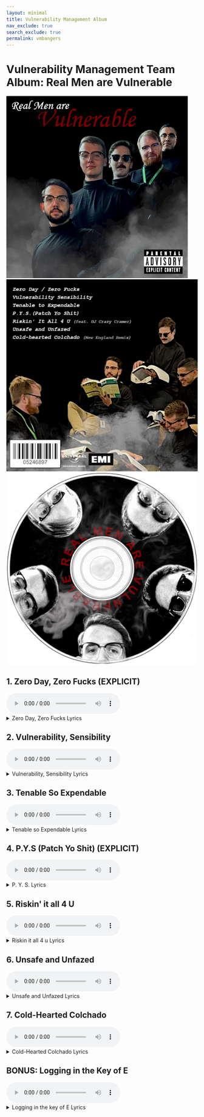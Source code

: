 ```yaml
---
layout: minimal
title: Vulnerability Management Album
nav_exclude: true
search_exclude: true
permalink: vmbangers
---
```



# Vulnerability Management Team Album: Real Men are Vulnerable

![Album Art Front cover](/vm/album_art_front.png)
![Album Art Back Cover](/vm/album_art_back.png)
![Album Art Disc](/vm/album_disc.png)

## 1. Zero Day, Zero Fucks (EXPLICIT)
<audio controls>
  <source src="https://github.com/Centered-Security/Centered-Security.github.io/raw/main/vm/1_Zero_Day_Zero_Fucks.mp3" type="audio/mpeg">
  Your browser does not support the audio tag.
</audio>

 <details>
 <summary>Zero Day, Zero Fucks Lyrics</summary>
<p> [Verse]
Zero day alert
Patches on the way
We dive deep in the code
Not a second to delay
</p>
<p>
[Verse 2]
In the server room
Lights are flashing bright
Systems on the brink
We work through the night
</p>
<p>
[Chorus]
Zero day zero fucks
We patch it up no luck
Fighting bugs all around
We won’t let them bring us down
</p>
<p>
[Verse 3]
Paycom team is strong
We’re the vanguard line
Vulnerabilities won’t stay
Our patching’s just in time
</p>
<p>
[Verse 4]
Scripts and tools in hand
We make systems safe
Against the hackers' plans
We’re the ones they can't enslave
</p>
<p>
[Chorus]
Zero day zero fucks
We patch it up no luck
Fighting bugs all around
We won’t let them bring us down
</p>
 </details>



## 2. Vulnerability, Sensibility
<audio controls>
  <source src="https://github.com/Centered-Security/Centered-Security.github.io/raw/main/vm/2_Vulnerability_Sensibility.mp3" type="audio/mpeg">
  Your browser does not support the audio tag.
</audio>
 <details>
 <summary>Vulnerability, Sensibility Lyrics</summary>
<p> 
[Verse]
Digging deep in the dark back alleys
Nerves wired with caffeine and chaos
Chasing shadows in the haunted valley
Systems moaning like a prowling boss
</p>
<p>
[Verse 2]
Lines of code like a tangled noose
Whispers of deception in the firmware bloom
Unseen enemies dance and seduce
Paycom's guardians tracking the gloom
</p>
<p>
[Chorus]
Vulnerability sensibility
Spotlight shining on the silent screams
Vulnerability responsibility
In the labyrinth of broken dreams
</p>
<p>
[Verse 3]
Patch the holes in a crumbling wall
Wounds bleeding in the midnight crawl
Data slip through and the alarms call
Fight the ghosts that haunt the protocol
</p>
<p>
[Verse 4]
Audit trails like a spider's web
Scavengers feed on security's dread
Eyes wide open in the analyst's head
Hunting monsters beneath the bed
</p>
<p>
[Bridge]
Unmask the phantoms lurking
In the spaces where trust is fraying
A dance with digital demons
Hear the cries of the betrayed praying
</p>
 </details>


## 3. Tenable So Expendable
<audio controls>
  <source src="https://github.com/Centered-Security/Centered-Security.github.io/raw/main/vm/3_tenable_so_expendable.mp3" type="audio/mpeg">
  Your browser does not support the audio tag.
</audio>
 <details>
 <summary>Tenable so Expendable Lyrics</summary>
<p> 
[Verse]
We had a tool so strong
Tenable was our song
Now it's just a buzz
Lost our faith because
</p>
<p>
[Verse 2]
Reports used to shine bright
Tenable in the spotlight
Now we feel betrayed
Security starts to fade
</p>
<p>
[Chorus]
Tenable Tenable
Once so defendable
Tenable Tenable
Now just expendable
</p>
<p>
[Verse 3]
Scanning every night
Trying to win the fight
But the love is gone
Tenable's old dawn
</p>
<p>
[Verse 4]
Alerts keep coming in
Feels like we can't win
Tenable's lost its charm
No longer keeps us warm
</p>
<p>
[Chorus]
Tenable Tenable
Once so defendable
Tenable Tenable
Now just expendable
</p>
 </details>



## 4. P.Y.S (Patch Yo Shit) (EXPLICIT)
<audio controls>
  <source src="https://github.com/Centered-Security/Centered-Security.github.io/raw/main/vm/4_Patch_Yo_Shit_-_Rap_2.mp3" type="audio/mpeg">
  Your browser does not support the audio tag.
</audio>
 <details>
 <summary>P. Y. S. Lyrics</summary>
<p> 
[Verse 1]
Vuln team in the lab, code's leaking, it's tragic,
Patching servers quick, like sorcerers, it's magic,
Systems felt the crack, now we seal it up right,
Knights in digital armor, we wage the good fight.
</p>
<p>
[Chorus]
Patch yo shit, keep the servers legit,
No more downtime, no hacker's hit,
Secure the fortress, every byte, every bit,
Patch yo shit, keep the systems lit.
</p>
<p>
[Verse 2]
Paycom squad, on the grind, we fix it, we flex,
Eyes on the logs, catch the bugs like we Hex,
No bypass, no crash, can't hack the nexus,
Spyware and malware, out the door, we lexus.
</p>
<p>
[Bridge]
Scripts running smooth, automate the fix,
Zero-day threats, we toss 'em in the mix,
Firewall's strong, we ain't playing no tricks,
Digital soldiers, server security we affix.
</p>
<p>
[Chorus]
Patch yo shit, keep the servers legit,
No more downtime, no hacker's hit,
Secure the fortress, every byte, every bit,
Patch yo shit, keep the systems lit.
</p>
<p>
[Verse 3]
Firmware updated, our protocol tight,
Vulnerabilities detected, we setting ‘em right,
No wack lines of code gonna ruin our sight,
Every patch: precise, disciplined, precise.
</p>
 </details>


## 5. Riskin' it all 4 U
<audio controls>
  <source src="https://github.com/Centered-Security/Centered-Security.github.io/raw/main/vm/5_riskin_it_all_4_u.mp3" type="audio/mpeg">
  Your browser does not support the audio tag.
</audio>
 <details>
 <summary>Riskin it all 4 u Lyrics</summary>
<p> 
[Verse]
Late night screens glow
Servers running slow
Security on the line
Teams decline
</p>
<p>
[Verse 2]
Emails sent again
Ignoring the chain
Patching left behind
Outdated kind
</p>
<p>
[Chorus]
We’re riskin' it all for you
While others seem to fall through
They don’t see the warning signs
We’re riskin' it all for you
</p>
<p>
[Verse 3]
Vulnerable machines
Out of date scenes
Threats lurk in the dark
Leaving their mark
</p>
<p>
[Bridge]
Patch it up patch it now
Don’t know why they won't allow
Chasing bugs fixing holes
Always keeping our goals
</p>
<p>
[Verse 4]
Holding tight our post
Others miss the most
Calling for change that’s due
We’re riskin' it all for you
</p>
 </details>

## 6. Unsafe and Unfazed
<audio controls>
  <source src="https://github.com/Centered-Security/Centered-Security.github.io/raw/main/vm/6_unsafe_and_unfazed.mp3" type="audio/mpeg">
  Your browser does not support the audio tag.
</audio>
 <details>
 <summary>Unsafe and Unfazed Lyrics</summary>
<p> 
[Verse]
Servers still open doors wide
Vuln team sent warnings high tide
Patches handed out like gold
But no one's doing as they're told
</p>
<p>
[Verse 2]
Chasing down the ghost of change
Emails sent but none arranged
We tried and tried to patch the holes
But they're as stubborn as a mule
</p>
<p>
[Chorus]
So we go drinking yeah
Unsafe and unfazed no care
Servers still bare and exposed
We'll toast to those who never closed
</p>
<p>
[Bridge]
In a bar with neon lights
Laughing through the sleepless nights
Shouting loud we'll be alright
Forgetting all that patching strife
</p>
<p>
[Verse 3]
Cowboy hats and worn-out boots
We trade our jobs for country roots
We gave our all to make them safe
But now we dance and misbehave
</p>
<p>
[Chorus]
So we go drinking yeah
Unsafe and unfazed no care
Servers still bare and exposed
We'll toast to those who never closed
</p>
 </details>

## 7. Cold-Hearted Colchado
<audio controls>
  <source src="https://github.com/Centered-Security/Centered-Security.github.io/raw/main/vm/7_Cold-Hearted_Colchado.mp3" type="audio/mpeg">
  Your browser does not support the audio tag.
</audio>
 <details>
 <summary>Cold-Hearted Colchado Lyrics</summary>
<p> 
[Verse]
Paycom team we stand so tall
Vulnerable we've patched them all
Cold-hearted colchado's heart
Breaking as we drift apart
</p>
<p>
[Verse 2]
New York calls his name out loud
Leaving us here feeling proud
Leader strong in every way
But this hurts too much to say
</p>
<p>
[Chorus]
Cold-hearted colchado
Leaving for a new tomorrow
Paycom team our pride will follow
But our hearts are full of sorrow
</p>
<p>
[Verse 3]
Every breach we stood and fought
Lessons that you always taught
Tales of cyber worlds so far
Guiding us just like a star
</p>
<p>
[Bridge]
Cold winds of the city blow
Colchado must now freely go
But we'll keep the flame alive
Paycom strong we'll always strive
</p>
<p>
Chorus]
Cold-hearted colchado
Leaving for a new tomorrow
Paycom team our pride will follow
But our hearts are full of sorrow
</p>
 </details>

## BONUS: Logging in the Key of E
<audio controls>
  <source src="https://github.com/Centered-Security/Centered-Security.github.io/raw/main/vm/8_BONUSLogging_in_the_Key_of_E.mp3" type="audio/mpeg">
  Your browser does not support the audio tag.
</audio>
 <details>
 <summary>Logging in the key of E Lyrics</summary>
<p> 
[Verse]
Dark screens glowing in the night
Guarding servers with all our might
Paycom warriors feeling strong
Hackers creeping nothing's wrong
</p>
<p>
[Verse 2]
Codes encrypting firewalls tight
Battling shadows in the moonlight
Data safe lines holding firm
Cyber soldiers never squirm
</p>
<p>
[Chorus]
Logging in the key of E
Paycom fighting fearlessly
Hackers fall and we stand tall
Logging in the key of E
</p>
<p>
[Verse 3]
Red alarms and flashing lights
Waging war on digital knights
No surrender no retreat
Victory in every beat
</p>
<p>
[Bridge]
Lines of code like battle cries
Seeing danger through our eyes
Paycom army steady stay
Hackers falling in dismay
</p>
<p>
[Chorus]
Logging in the key of E
Paycom fighting fearlessly
Hackers fall and we stand tall
Logging in the key of E
</p>
 </details>
